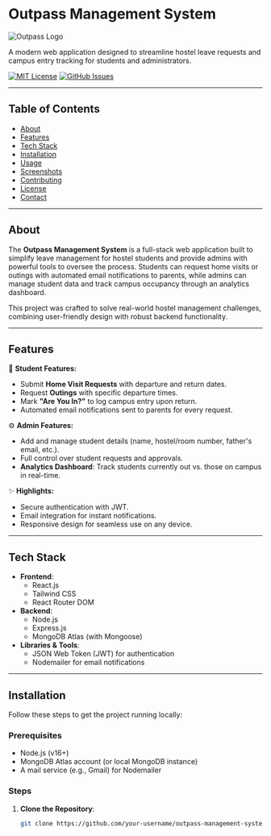 # Outpass Management System
![Outpass Logo](https://github.com/your-username/outpass-management-system/raw/main/assets/logo.png) <!-- Logo URL daal agar hai -->

A modern web application designed to streamline hostel leave requests and campus entry tracking for students and administrators.

[![MIT License](https://img.shields.io/github/license/your-username/outpass-management-system)](https://github.com/your-username/outpass-management-system/blob/main/LICENSE)
[![GitHub Issues](https://img.shields.io/github/issues/your-username/outpass-management-system)](https://github.com/your-username/outpass-management-system/issues)

---

## Table of Contents
- [About](#about)
- [Features](#features)
- [Tech Stack](#tech-stack)
- [Installation](#installation)
- [Usage](#usage)
- [Screenshots](#screenshots)
- [Contributing](#contributing)
- [License](#license)
- [Contact](#contact)

---

## About
The **Outpass Management System** is a full-stack web application built to simplify leave management for hostel students and provide admins with powerful tools to oversee the process. Students can request home visits or outings with automated email notifications to parents, while admins can manage student data and track campus occupancy through an analytics dashboard.

This project was crafted to solve real-world hostel management challenges, combining user-friendly design with robust backend functionality.

---

## Features
🚀 **Student Features:**
- Submit **Home Visit Requests** with departure and return dates.
- Request **Outings** with specific departure times.
- Mark **"Are You In?"** to log campus entry upon return.
- Automated email notifications sent to parents for every request.

⚙️ **Admin Features:**
- Add and manage student details (name, hostel/room number, father's email, etc.).
- Full control over student requests and approvals.
- **Analytics Dashboard**: Track students currently out vs. those on campus in real-time.

✨ **Highlights:**
- Secure authentication with JWT.
- Email integration for instant notifications.
- Responsive design for seamless use on any device.

---

## Tech Stack
- **Frontend**: 
  - React.js
  - Tailwind CSS
  - React Router DOM
- **Backend**: 
  - Node.js
  - Express.js
  - MongoDB Atlas (with Mongoose)
- **Libraries & Tools**: 
  - JSON Web Token (JWT) for authentication
  - Nodemailer for email notifications

---

## Installation
Follow these steps to get the project running locally:

### Prerequisites
- Node.js (v16+)
- MongoDB Atlas account (or local MongoDB instance)
- A mail service (e.g., Gmail) for Nodemailer

### Steps
1. **Clone the Repository**:
   ```bash
   git clone https://github.com/your-username/outpass-management-system.git
